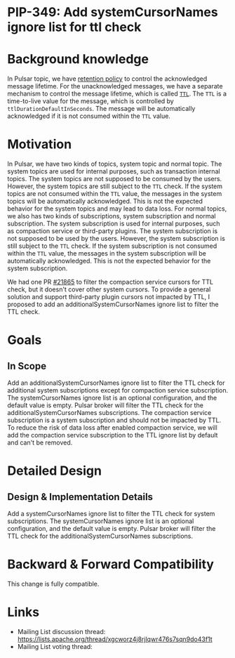 # PIP-349: Add systemCursorNames ignore list for ttl check

# Background knowledge

In Pulsar topic, we have [retention policy](https://pulsar.apache.org/docs/3.2.x/cookbooks-retention-expiry/#retention-policies) to control the acknowledged message lifetime. For the unacknowledged messages, we have a separate mechanism to control the message lifetime, which is called [`TTL`](https://pulsar.apache.org/docs/3.2.x/cookbooks-retention-expiry/#time-to-live-ttl). The `TTL` is a time-to-live value for the message, which is controlled by `ttlDurationDefaultInSeconds`. The message will be automatically acknowledged if it is not consumed within the `TTL` value.

# Motivation

In Pulsar, we have two kinds of topics, system topic and normal topic. The system topics are used for internal purposes, such as transaction internal topics. The system topics are not supposed to be consumed by the users. However, the system topics are still subject to the `TTL` check. If the system topics are not consumed within the `TTL` value, the messages in the system topics will be automatically acknowledged. This is not the expected behavior for the system topics and may lead to data loss.
For normal topics, we also has two kinds of subscriptions, system subscription and normal subscription. The system subscription is used for internal purposes, such as compaction service or third-party plugins. The system subscription is not supposed to be used by the users. However, the system subscription is still subject to the `TTL` check. If the system subscription is not consumed within the `TTL` value, the messages in the system subscription will be automatically acknowledged. This is not the expected behavior for the system subscription.

We had one PR [#21865](https://github.com/apache/pulsar/pull/21865) to filter the compaction service cursors for TTL check, but it doesn't cover other system cursors. To provide a general solution and support third-party plugin cursors not impacted by TTL, I proposed to add an additionalSystemCursorNames ignore list to filter the TTL check.

# Goals

## In Scope

Add an additionalSystemCursorNames ignore list to filter the TTL check for additional system subscriptions except for compaction service subscription. The systemCursorNames ignore list is an optional configuration, and the default value is empty. Pulsar broker will filter the TTL check for the additionalSystemCursorNames subscriptions.
The compaction service subscription is a system subscription and should not be impacted by TTL. To reduce the risk of data loss after enabled compaction service, we will add the compaction service subscription to the TTL ignore list by default and can't be removed.

# Detailed Design

## Design & Implementation Details

Add a systemCursorNames ignore list to filter the TTL check for system subscriptions. The systemCursorNames ignore list is an optional configuration, and the default value is empty. Pulsar broker will filter the TTL check for the additionalSystemCursorNames subscriptions.

# Backward & Forward Compatibility

This change is fully compatible. 

# Links
* Mailing List discussion thread: https://lists.apache.org/thread/xgcworz4j8rjlqwr476s7sqn9do43f1t
* Mailing List voting thread:
